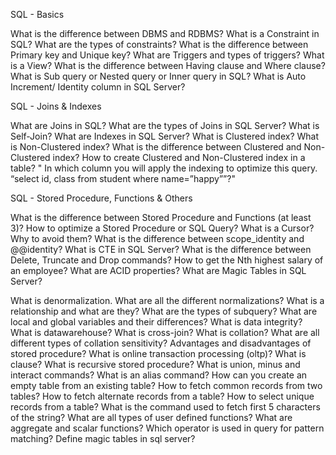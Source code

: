 
SQL - Basics

What is the difference between DBMS and RDBMS?
What is a Constraint in SQL? What are the types of constraints?
What is the difference between Primary key and Unique key?
What are Triggers and types of triggers?
What is a View?
What is the difference between Having clause and Where clause?
What is Sub query or Nested query or Inner query in SQL?
What is Auto Increment/ Identity column in SQL Server?

SQL - Joins & Indexes

What are Joins in SQL?
What are the types of Joins in SQL Server?
What is Self-Join?
What are Indexes in SQL Server?
What is Clustered index?
What is Non-Clustered index?
What is the difference between Clustered and Non-Clustered index?
How to create Clustered and Non-Clustered index in a table?
"  In which column you will apply the indexing to optimize this query. 
“select id, class from student where name=”happy””?"

SQL - Stored Procedure, Functions & Others

What is the difference between Stored Procedure and Functions (at least 3)?
How to optimize a Stored Procedure or SQL Query?
What is a Cursor? Why to avoid them?
What is the difference between scope_identity and @@identity?
What is CTE in SQL Server?
What is the difference between Delete, Truncate and Drop commands?
How to get the Nth highest salary of an employee?
What are ACID properties?
What are Magic Tables in SQL Server?





What is denormalization.
What are all the different normalizations?
What is a relationship and what are they?
What are the types of subquery?
What are local and global variables and their differences?
What is data integrity?
What is datawarehouse?
What is cross-join?
What is collation?
What are all different types of collation sensitivity?
Advantages and disadvantages of stored procedure?
What is online transaction processing (oltp)?
What is clause?
What is recursive stored procedure?
What is union, minus and interact commands?
What is an alias command?
How can you create an empty table from an existing table?
How to fetch common records from two tables?
How to fetch alternate records from a table?
How to select unique records from a table?
What is the command used to fetch first 5 characters of the string?
What are all types of user defined functions?
What are aggregate and scalar functions?
Which operator is used in query for pattern matching?
Define magic tables in sql server?


